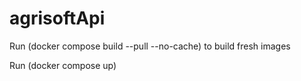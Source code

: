 # agrisoftApi


Run (docker compose build --pull --no-cache) to build fresh images

Run (docker compose up)
